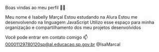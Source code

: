 Boas vindas ao meu perfil 💙💙

Meu nome é Isabelly Marçal
Estou estudando na Alura
Estou me desenvolvendo na linguagem JavaScript
Utilizo esse espaço para minha organização e compartilhamento dos meu projetos desenvolvidos

Você pode entrar em contato comigo 📫
00001129780120sp@al.educacao.sp.gov.br
@IsaMarcal
